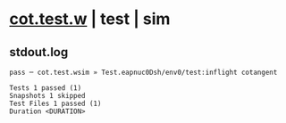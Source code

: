 # [cot.test.w](../../../../../../examples/tests/sdk_tests/math/cot.test.w) | test | sim

## stdout.log
```log
pass ─ cot.test.wsim » Test.eapnuc0Dsh/env0/test:inflight cotangent

Tests 1 passed (1)
Snapshots 1 skipped
Test Files 1 passed (1)
Duration <DURATION>
```

